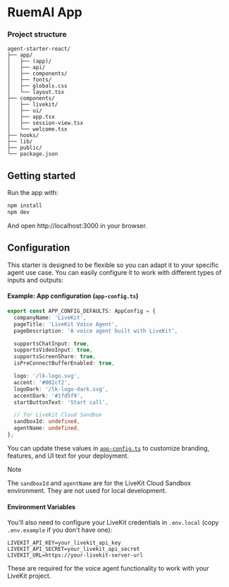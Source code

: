 # RuemAI App

### Project structure

```
agent-starter-react/
├── app/
│   ├── (app)/
│   ├── api/
│   ├── components/
│   ├── fonts/
│   ├── globals.css
│   └── layout.tsx
├── components/
│   ├── livekit/
│   ├── ui/
│   ├── app.tsx
│   ├── session-view.tsx
│   └── welcome.tsx
├── hooks/
├── lib/
├── public/
└── package.json
```

## Getting started

Run the app with:

```bash
npm install
npm dev
```

And open http://localhost:3000 in your browser.


## Configuration

This starter is designed to be flexible so you can adapt it to your specific agent use case. You can easily configure it to work with different types of inputs and outputs:

#### Example: App configuration (`app-config.ts`)

```ts
export const APP_CONFIG_DEFAULTS: AppConfig = {
  companyName: 'LiveKit',
  pageTitle: 'LiveKit Voice Agent',
  pageDescription: 'A voice agent built with LiveKit',

  supportsChatInput: true,
  supportsVideoInput: true,
  supportsScreenShare: true,
  isPreConnectBufferEnabled: true,

  logo: '/lk-logo.svg',
  accent: '#002cf2',
  logoDark: '/lk-logo-dark.svg',
  accentDark: '#1fd5f9',
  startButtonText: 'Start call',

  // for LiveKit Cloud Sandbox
  sandboxId: undefined,
  agentName: undefined,
};
```

You can update these values in [`app-config.ts`](./app-config.ts) to customize branding, features, and UI text for your deployment.

> [!NOTE]
> The `sandboxId` and `agentName` are for the LiveKit Cloud Sandbox environment.
> They are not used for local development.

#### Environment Variables

You'll also need to configure your LiveKit credentials in `.env.local` (copy `.env.example` if you don't have one):

```env
LIVEKIT_API_KEY=your_livekit_api_key
LIVEKIT_API_SECRET=your_livekit_api_secret
LIVEKIT_URL=https://your-livekit-server-url
```

These are required for the voice agent functionality to work with your LiveKit project.
